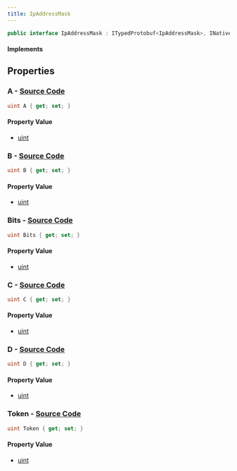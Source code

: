 ```yaml
---
title: IpAddressMask
---
```


```csharp
public interface IpAddressMask : ITypedProtobuf<IpAddressMask>, INativeHandle
```

#### Implements

## Properties

### **A** - [Source Code](https://github.com/swiftly-solution/swiftlys2/blob/main/managed/src/SwiftlyS2.Generated/Protobufs/Interfaces/IpAddressMask.cs#L13)

```csharp
uint A { get; set; }
```

#### Property Value

- [uint](https://learn.microsoft.com/dotnet/api/system.uint32)

### **B** - [Source Code](https://github.com/swiftly-solution/swiftlys2/blob/main/managed/src/SwiftlyS2.Generated/Protobufs/Interfaces/IpAddressMask.cs#L16)

```csharp
uint B { get; set; }
```

#### Property Value

- [uint](https://learn.microsoft.com/dotnet/api/system.uint32)

### **Bits** - [Source Code](https://github.com/swiftly-solution/swiftlys2/blob/main/managed/src/SwiftlyS2.Generated/Protobufs/Interfaces/IpAddressMask.cs#L25)

```csharp
uint Bits { get; set; }
```

#### Property Value

- [uint](https://learn.microsoft.com/dotnet/api/system.uint32)

### **C** - [Source Code](https://github.com/swiftly-solution/swiftlys2/blob/main/managed/src/SwiftlyS2.Generated/Protobufs/Interfaces/IpAddressMask.cs#L19)

```csharp
uint C { get; set; }
```

#### Property Value

- [uint](https://learn.microsoft.com/dotnet/api/system.uint32)

### **D** - [Source Code](https://github.com/swiftly-solution/swiftlys2/blob/main/managed/src/SwiftlyS2.Generated/Protobufs/Interfaces/IpAddressMask.cs#L22)

```csharp
uint D { get; set; }
```

#### Property Value

- [uint](https://learn.microsoft.com/dotnet/api/system.uint32)

### **Token** - [Source Code](https://github.com/swiftly-solution/swiftlys2/blob/main/managed/src/SwiftlyS2.Generated/Protobufs/Interfaces/IpAddressMask.cs#L28)

```csharp
uint Token { get; set; }
```

#### Property Value

- [uint](https://learn.microsoft.com/dotnet/api/system.uint32)

